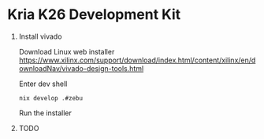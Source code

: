 # Kria K26 Development Kit


1. Install vivado

    Download Linux web installer
    https://www.xilinx.com/support/download/index.html/content/xilinx/en/downloadNav/vivado-design-tools.html

    Enter dev shell
    ```
    nix develop .#zebu
    ```

    Run the installer

2. TODO